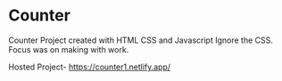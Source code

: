 # Counter
Counter Project created with HTML CSS and Javascript
Ignore the CSS. Focus was on making with work.

Hosted Project- https://counter1.netlify.app/
